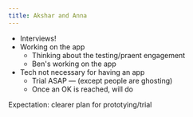 ```yaml
---
title: Akshar and Anna
---
```


* Interviews!
* Working on the app	
	* Thinking about the testing/praent engagement
	* Ben's working on the app
* Tech not necessary for having an app
	* Trial ASAP — (except people are ghosting)
	* Once an OK is reached, will do 	
	
Expectation: clearer plan for prototying/trial

